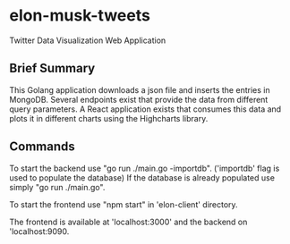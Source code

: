 # elon-musk-tweets

Twitter Data Visualization Web Application

## Brief Summary

This Golang application downloads a json file and inserts the entries in MongoDB. 
Several endpoints exist that provide the data from different query parameters.
A React application exists that consumes this data and plots it in different charts using the Highcharts library.

## Commands

To start the backend use "go run ./main.go -importdb". ('importdb' flag is used to populate the database)
If the database is already populated use simply "go run ./main.go".

To start the frontend use "npm start" in 'elon-client' directory.

The frontend is available at 'localhost:3000' and the backend on 'localhost:9090.
